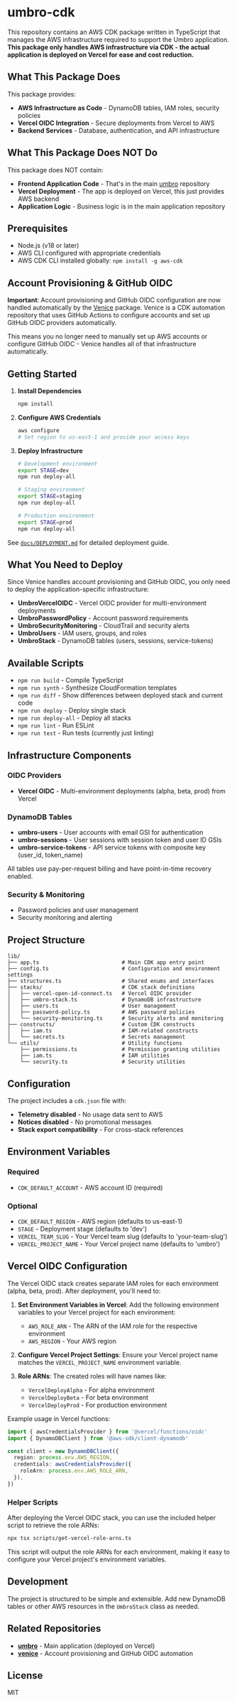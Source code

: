 # umbro-cdk

This repository contains an AWS CDK package written in TypeScript that manages the AWS infrastructure required to support the Umbro application. **This package only handles AWS infrastructure via CDK - the actual application is deployed on Vercel for ease and cost reduction.**

## What This Package Does

This package provides:
- **AWS Infrastructure as Code** - DynamoDB tables, IAM roles, security policies
- **Vercel OIDC Integration** - Secure deployments from Vercel to AWS
- **Backend Services** - Database, authentication, and API infrastructure

## What This Package Does NOT Do

This package does NOT contain:
- **Frontend Application Code** - That's in the main [umbro](https://github.com/coltenkrauter/umbro) repository
- **Vercel Deployment** - The app is deployed on Vercel, this just provides AWS backend
- **Application Logic** - Business logic is in the main application repository

## Prerequisites

- Node.js (v18 or later)
- AWS CLI configured with appropriate credentials
- AWS CDK CLI installed globally: `npm install -g aws-cdk`

## Account Provisioning & GitHub OIDC

**Important**: Account provisioning and GitHub OIDC configuration are now handled automatically by the [Venice](https://github.com/coltenkrauter/venice) package. Venice is a CDK automation repository that uses GitHub Actions to configure accounts and set up GitHub OIDC providers automatically.

This means you no longer need to manually set up AWS accounts or configure GitHub OIDC - Venice handles all of that infrastructure automatically.

## Getting Started

1. **Install Dependencies**
   ```bash
   npm install
   ```

2. **Configure AWS Credentials**
   ```bash
   aws configure
   # Set region to us-east-1 and provide your access keys
   ```

3. **Deploy Infrastructure**
   ```bash
   # Development environment
   export STAGE=dev
   npm run deploy-all

   # Staging environment  
   export STAGE=staging
   npm run deploy-all

   # Production environment
   export STAGE=prod
   npm run deploy-all
   ```

See [`docs/DEPLOYMENT.md`](docs/DEPLOYMENT.md) for detailed deployment guide.

## What You Need to Deploy

Since Venice handles account provisioning and GitHub OIDC, you only need to deploy the application-specific infrastructure:

- **UmbroVercelOIDC** - Vercel OIDC provider for multi-environment deployments  
- **UmbroPasswordPolicy** - Account password requirements
- **UmbroSecurityMonitoring** - CloudTrail and security alerts
- **UmbroUsers** - IAM users, groups, and roles
- **UmbroStack** - DynamoDB tables (users, sessions, service-tokens)

## Available Scripts

- `npm run build` - Compile TypeScript
- `npm run synth` - Synthesize CloudFormation templates
- `npm run diff` - Show differences between deployed stack and current code
- `npm run deploy` - Deploy single stack
- `npm run deploy-all` - Deploy all stacks
- `npm run lint` - Run ESLint
- `npm run test` - Run tests (currently just linting)

## Infrastructure Components

### OIDC Providers
- **Vercel OIDC** - Multi-environment deployments (alpha, beta, prod) from Vercel

### DynamoDB Tables
- **umbro-users** - User accounts with email GSI for authentication
- **umbro-sessions** - User sessions with session token and user ID GSIs  
- **umbro-service-tokens** - API service tokens with composite key (user_id, token_name)

All tables use pay-per-request billing and have point-in-time recovery enabled.

### Security & Monitoring
- Password policies and user management
- Security monitoring and alerting

## Project Structure

```
lib/
├── app.ts                          # Main CDK app entry point
├── config.ts                       # Configuration and environment settings
├── structures.ts                   # Shared enums and interfaces
├── stacks/                         # CDK stack definitions
│   ├── vercel-open-id-connect.ts   # Vercel OIDC provider
│   ├── umbro-stack.ts              # DynamoDB infrastructure
│   ├── users.ts                    # User management
│   ├── password-policy.ts          # AWS password policies
│   └── security-monitoring.ts      # Security alerts and monitoring
├── constructs/                     # Custom CDK constructs
│   ├── iam.ts                      # IAM-related constructs
│   └── secrets.ts                  # Secrets management
└── utils/                          # Utility functions
    ├── permissions.ts              # Permission granting utilities
    ├── iam.ts                      # IAM utilities
    └── security.ts                 # Security utilities
```

## Configuration

The project includes a `cdk.json` file with:
- **Telemetry disabled** - No usage data sent to AWS
- **Notices disabled** - No promotional messages
- **Stack export compatibility** - For cross-stack references

## Environment Variables

### Required
- `CDK_DEFAULT_ACCOUNT` - AWS account ID (required)

### Optional
- `CDK_DEFAULT_REGION` - AWS region (defaults to us-east-1)
- `STAGE` - Deployment stage (defaults to 'dev')
- `VERCEL_TEAM_SLUG` - Your Vercel team slug (defaults to 'your-team-slug')
- `VERCEL_PROJECT_NAME` - Your Vercel project name (defaults to 'umbro')

## Vercel OIDC Configuration

The Vercel OIDC stack creates separate IAM roles for each environment (alpha, beta, prod). After deployment, you'll need to:

1. **Set Environment Variables in Vercel**: Add the following environment variables to your Vercel project for each environment:
   - `AWS_ROLE_ARN` - The ARN of the IAM role for the respective environment
   - `AWS_REGION` - Your AWS region

2. **Configure Vercel Project Settings**: Ensure your Vercel project name matches the `VERCEL_PROJECT_NAME` environment variable.

3. **Role ARNs**: The created roles will have names like:
   - `VercelDeployAlpha` - For alpha environment
   - `VercelDeployBeta` - For beta environment  
   - `VercelDeployProd` - For production environment

Example usage in Vercel functions:
```typescript
import { awsCredentialsProvider } from '@vercel/functions/oidc'
import { DynamoDBClient } from '@aws-sdk/client-dynamodb'

const client = new DynamoDBClient({
  region: process.env.AWS_REGION,
  credentials: awsCredentialsProvider({
    roleArn: process.env.AWS_ROLE_ARN,
  }),
})
```

### Helper Scripts

After deploying the Vercel OIDC stack, you can use the included helper script to retrieve the role ARNs:

```bash
npx tsx scripts/get-vercel-role-arns.ts
```

This script will output the role ARNs for each environment, making it easy to configure your Vercel project's environment variables.

## Development

The project is structured to be simple and extensible. Add new DynamoDB tables or other AWS resources in the `UmbroStack` class as needed.

## Related Repositories

- **[umbro](https://github.com/coltenkrauter/umbro)** - Main application (deployed on Vercel)
- **[venice](https://github.com/coltenkrauter/venice)** - Account provisioning and GitHub OIDC automation

## License

MIT